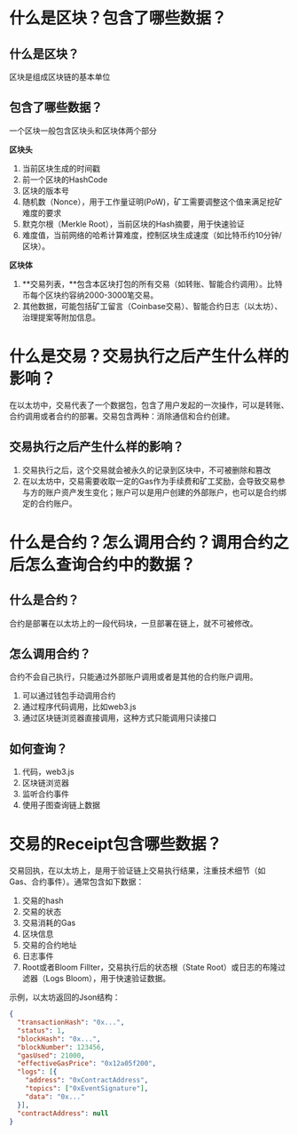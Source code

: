 # 什么是区块？包含了哪些数据？
## 什么是区块？
区块是组成区块链的基本单位

## 包含了哪些数据？
一个区块一般包含区块头和区块体两个部分

**区块头**

1. 当前区块生成的时间戳
2. 前一个区块的HashCode
3. 区块的版本号
4. 随机数（Nonce），用于工作量证明(PoW)，矿工需要调整这个值来满足挖矿难度的要求
5. 默克尔根（Merkle Root），当前区块的Hash摘要，用于快速验证
6. 难度值，当前网络的哈希计算难度，控制区块生成速度（如比特币约10分钟/区块）。

**区块体**

1. **交易列表，**包含本区块打包的所有交易（如转账、智能合约调用）。比特币每个区块约容纳2000-3000笔交易。
2. 其他数据，可能包括矿工留言（Coinbase交易）、智能合约日志（以太坊）、治理提案等附加信息。

# 什么是交易？交易执行之后产生什么样的影响？
在以太坊中，交易代表了一个数据包，包含了用户发起的一次操作，可以是转账、合约调用或者合约的部署。交易包含两种：消除通信和合约创建。

## 交易执行之后产生什么样的影响？
1. 交易执行之后，这个交易就会被永久的记录到区块中，不可被删除和篡改
2. 在以太坊中，交易需要收取一定的Gas作为手续费和矿工奖励，会导致交易参与方的账户资产发生变化；账户可以是用户创建的外部账户，也可以是合约绑定的合约账户。

# 什么是合约？怎么调用合约？调用合约之后怎么查询合约中的数据？
## 什么是合约？
合约是部署在以太坊上的一段代码块，一旦部署在链上，就不可被修改。

## 怎么调用合约？
合约不会自己执行，只能通过外部账户调用或者是其他的合约账户调用。

1. 可以通过钱包手动调用合约
2. 通过程序代码调用，比如web3.js
3. 通过区块链浏览器直接调用，这种方式只能调用只读接口

## 如何查询？
1. 代码，web3.js
2. 区块链浏览器
3. 监听合约事件
4. 使用子图查询链上数据

# 交易的Receipt包含哪些数据？
交易回执，在以太坊上，是用于验证链上交易执行结果，注重技术细节（如 Gas、合约事件）。通常包含如下数据：

1. 交易的hash
2. 交易的状态
3. 交易消耗的Gas
4. 区块信息
5. 交易的合约地址
6. 日志事件
7. Root或者Bloom Fillter，交易执行后的状态根（State Root）或日志的布隆过滤器（Logs Bloom），用于快速验证数据。

示例，以太坊返回的Json结构：

```json
{
  "transactionHash": "0x...",
  "status": 1,
  "blockHash": "0x...",
  "blockNumber": 123456,
  "gasUsed": 21000,
  "effectiveGasPrice": "0x12a05f200",
  "logs": [{
    "address": "0xContractAddress",
    "topics": ["0xEventSignature"],
    "data": "0x..."
  }],
  "contractAddress": null
}
```

